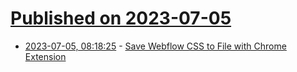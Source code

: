 # [Published on 2023-07-05](index.md)

* [2023-07-05, 08:18:25](https://lobste.rs/s/qxcwcg/save_webflow_css_file_with_chrome) - [Save Webflow CSS to File with Chrome Extension](https://chrome.google.com/webstore/detail/save-webflow-css-to-file/iidglmobandldbncofoallinklijdmhd?gad=1)
